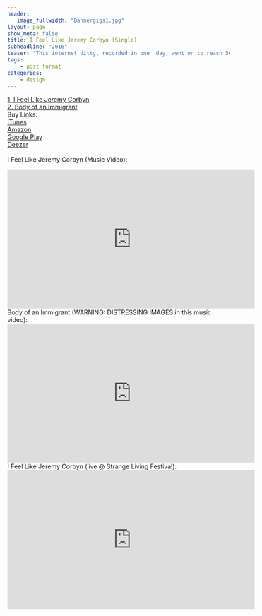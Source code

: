 ```yaml
---
header:
   image_fullwidth: "Bannergigs1.jpg"
layout: page
show_meta: false
title: I Feel Like Jeremy Corbyn (Single)
subheadline: "2016"
teaser: "This internet ditty, recorded in one  day, went on to reach 50,000 hits, and Sam got to perform it in front of Jeremy Corbyn and John McDonnell themselves! It's been performed by musicians across the UK, including Bristol's Red  Notes Choir, and raised $100 for refugee charities..."
tags:
    - post format
categories:
    - design 
---
```

<!--more-->
 <a href="https://www.youtube.com/watch?v=1NwS1Ebb8-s">1. I Feel Like Jeremy Corbyn</a><br>
 <a href="https://www.youtube.com/watch?v=umUKoQZD3ls">2. Body  of an Immigrant</a><br>
Buy Links:<br>
  <a href="https://itunes.apple.com/us/album/i-feel-like-jeremy-corbyn-single/id1133993821">iTunes</a><br>
   <a href="https://www.amazon.co.uk/I-Feel-Like-Jeremy-Corbyn/dp/B01IOLI08U">Amazon</a><br>
    <a href="https://play.google.com/store/music/album/Sam_Harrison_I_Feel_Like_Jeremy_Corbyn?id=B3j4u355unne4233gywstkogyqa">Google Play</a><br>
     <a href="http://www.deezer.com/album/13573505">Deezer</a><br>
<br>
I Feel Like Jeremy Corbyn (Music Video):<br>
  <iframe width="560" height="315" src="https://www.youtube.com/embed/1NwS1Ebb8-s" frameborder="0" allowfullscreen></iframe><br>
  Body of an Immigrant (WARNING: DISTRESSING IMAGES in this music video):<br>
  <iframe width="560" height="315" src="https://www.youtube.com/embed/umUKoQZD3ls" frameborder="0" allowfullscreen></iframe><br>
  I Feel Like Jeremy Corbyn (live @ Strange Living Festival):<br>
  <iframe width="560" height="315" src="https://www.youtube.com/embed/stHicMaWv_g" frameborder="0" allowfullscreen></iframe><br>
